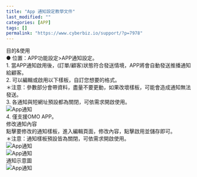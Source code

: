 ```yaml
---
title: "App 通知設定教學文件"
last_modified: ""
categories: [APP]
tags: []
permalink: "https://www.cyberbiz.io/support/?p=7978"
---
```


目的&使用  
● 位置：APP功能設定>APP通知設定。  
1\. 當APP通知啟用後，(訂單/顧客)狀態符合發送情境，APP將會自動發送推播通知給顧客。  
2\. 可以編輯或啟用以下樣板，自訂您想要的格式。  
＊注意：參數部分會帶資料，盡量不要更動，如果改壞樣板，可能會造成通知無法發送。  
3\. 各通知與短網址預設都為關閉，可依需求開啟使用。  
![App通知](https://www.cyberbiz.co/support/wp-content/uploads/2020/07/App通知01.png)  
4\. 僅支援OMO APP。  
修改通知內容  
點擊要修改的通知樣板，進入編輯頁面，修改內容，點擊啟用並儲存即可。  
＊注意：通知樣板預設皆為關閉，可依需求開啟使用。  
![App通知](https://www.cyberbiz.co/support/wp-content/uploads/2020/07/App通知02.png)  
![App通知](https://www.cyberbiz.co/support/wp-content/uploads/2020/07/App通知03.png)  
通知示意圖  
![App通知](https://www.cyberbiz.co/support/wp-content/uploads/2020/07/App通知04.jpg)  

